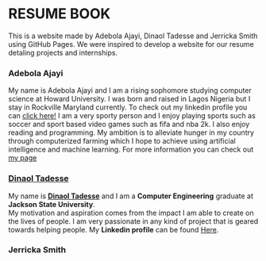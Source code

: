 # **RESUME BOOK**

This is a website made by Adebola Ajayi, Dinaol Tadesse and Jerricka Smith using GitHub Pages. We were inspired to develop a website for our resume detaling projects and internships.

### Adebola Ajayi
  My name is Adebola Ajayi and I am a rising sophomore studying computer science at Howard University. I was born and raised in Lagos Nigeria but I stay in Rockville Maryland currently. To check out my linkedin profile you can [click here!](https://www.linkedin.com/in/adebolaajayi)
  I am a very sporty person and I enjoy playing sports such as soccer and sport based video games such as fifa and nba 2k. I also enjoy reading and programming. My ambition is to alleviate hunger in my country through computerized farming which I hope to achieve using artificial intelligence and machine learning. For more information you can check out [my page](https://bsummerproject.github.io/BSP-team1/Adebola)

### [Dinaol Tadesse](https://bsummerproject.github.io/BSP-team1/dinaoltadesse)

My name is [**Dinaol Tadesse**](https://bsummerproject.github.io/BSP-team1/dinaoltadesse) and I am a **Computer Engineering** graduate at **Jackson State University**.  
My motivation and aspiration comes from the impact I am able to create on the lives of people. 
I am very passionate in any kind of project that is geared towards helping people. 
My **Linkedin profile** can be found [Here](https://www.linkedin.com/in/dinaol-tadesse/).

### Jerricka Smith


